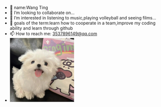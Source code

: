 - 🌱 name:Wang Ting
- 👯 I’m looking to collaborate on...
- 🤔 I’m interested in listening to music,playing volleyball and seeing films...
- 💬 goals of the term:learn how to cooperate in a team,improve my coding ability and learn through github
- 📫 How to reach me: 3537896149@qq.com
- <img src="https://github.com/wting-9/wting-9/blob/main/picture1.png" width="210px">


